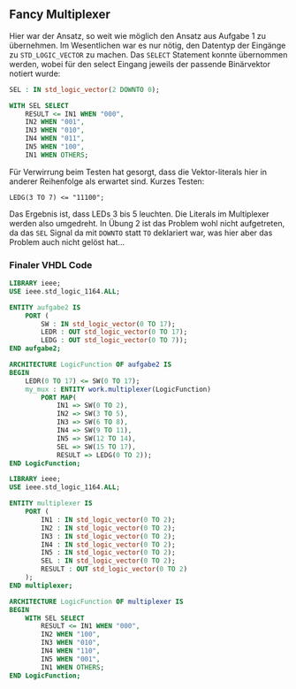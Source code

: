 ## Fancy Multiplexer
Hier war der Ansatz, so weit wie möglich den Ansatz aus Aufgabe 1 zu übernehmen.
Im Wesentlichen war es nur nötig, den Datentyp der Eingänge zu `STD_LOGIC_VECTOR` zu machen.
Das `SELECT` Statement konnte übernommen werden, wobei für den select Eingang jeweils
der passende Binärvektor notiert wurde:
```vhdl
SEL : IN std_logic_vector(2 DOWNTO 0);
```
```vhdl
WITH SEL SELECT
    RESULT <= IN1 WHEN "000",
    IN2 WHEN "001",
    IN3 WHEN "010",
    IN4 WHEN "011",
    IN5 WHEN "100",
    IN1 WHEN OTHERS;
```
Für Verwirrung beim Testen hat gesorgt, dass die Vektor-literals hier in anderer Reihenfolge als
erwartet sind.
Kurzes Testen:
```vdhl
LEDG(3 TO 7) <= "11100";
```
Das Ergebnis ist, dass LEDs 3 bis 5 leuchten. Die Literals im Multiplexer werden also umgedreht.
In Übung 2 ist das Problem wohl nicht aufgetreten, da das `SEL` Signal da mit `DOWNTO` statt `TO`
deklariert war, was hier aber das Problem auch nicht gelöst hat...

### Finaler VHDL Code

```vhdl
LIBRARY ieee;
USE ieee.std_logic_1164.ALL;

ENTITY aufgabe2 IS
	PORT (
		SW : IN std_logic_vector(0 TO 17);
		LEDR : OUT std_logic_vector(0 TO 17);
		LEDG : OUT std_logic_vector(0 TO 7));
END aufgabe2;

ARCHITECTURE LogicFunction OF aufgabe2 IS
BEGIN
	LEDR(0 TO 17) <= SW(0 TO 17);
	my_mux : ENTITY work.multiplexer(LogicFunction)
		PORT MAP(
			IN1 => SW(0 TO 2),
			IN2 => SW(3 TO 5),
			IN3 => SW(6 TO 8),
			IN4 => SW(9 TO 11),
			IN5 => SW(12 TO 14),
			SEL => SW(15 TO 17),
			RESULT => LEDG(0 TO 2));
END LogicFunction;
```

```vhdl
LIBRARY ieee;
USE ieee.std_logic_1164.ALL;

ENTITY multiplexer IS
    PORT (
        IN1 : IN std_logic_vector(0 TO 2);
        IN2 : IN std_logic_vector(0 TO 2);
        IN3 : IN std_logic_vector(0 TO 2);
        IN4 : IN std_logic_vector(0 TO 2);
        IN5 : IN std_logic_vector(0 TO 2);
        SEL : IN std_logic_vector(0 TO 2);
        RESULT : OUT std_logic_vector(0 TO 2)
    );
END multiplexer;

ARCHITECTURE LogicFunction OF multiplexer IS
BEGIN
    WITH SEL SELECT
        RESULT <= IN1 WHEN "000",
        IN2 WHEN "100",
        IN3 WHEN "010",
        IN4 WHEN "110",
        IN5 WHEN "001",
        IN1 WHEN OTHERS;
END LogicFunction;
```

